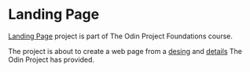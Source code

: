 # Landing Page

[Landing Page](https://www.theodinproject.com/paths/foundations/courses/foundations/lessons/landing-page) project is part of The Odin Project Foundations course.

The project is about to create a web page from a [desing](https://cdn.statically.io/gh/TheOdinProject/curriculum/main/foundations/html_css/project/odin-project.png) and [details](https://cdn.statically.io/gh/TheOdinProject/curriculum/main/foundations/html_css/project/colors_and_stuff.png) The Odin Project has provided. 